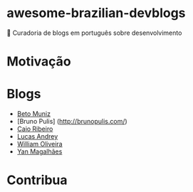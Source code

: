 # awesome-brazilian-devblogs
:metal: Curadoria de blogs em português sobre desenvolvimento


# Motivação



# Blogs
- [Beto Muniz](https://betomuniz.com/)
- [Bruno Pulis] (http://brunopulis.com/)
- [Caio Ribeiro](https://udgwebdev.com/)
- [Lucas Andrey](http://andreybleme.com/)
- [William Oliveira](https://woliveiras.com.br/)
- [Yan Magalhães](http://yanmagalhaes.com.br/)


# Contribua
